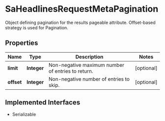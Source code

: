 

# SaHeadlinesRequestMetaPagination

Object defining pagination for the results pageable attribute. Offset-based strategy is used for Pagination.

## Properties

Name | Type | Description | Notes
------------ | ------------- | ------------- | -------------
**limit** | **Integer** | Non-negative maximum number of entries to return. |  [optional]
**offset** | **Integer** | Non-negative number of entries to skip. |  [optional]


## Implemented Interfaces

* Serializable


